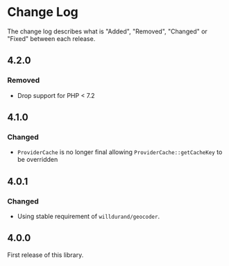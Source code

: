 # Change Log

The change log describes what is "Added", "Removed", "Changed" or "Fixed" between each release.

## 4.2.0

### Removed

- Drop support for PHP < 7.2

## 4.1.0

### Changed

- `ProviderCache` is no longer final allowing `ProviderCache::getCacheKey` to be overridden

## 4.0.1

### Changed

- Using stable requirement of `willdurand/geocoder`.

## 4.0.0

First release of this library. 
